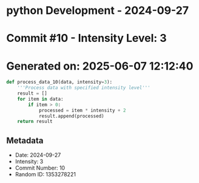 ﻿# python Development - 2024-09-27
# Commit #10 - Intensity Level: 3
# Generated on: 2025-06-07 12:12:40
```python
def process_data_10(data, intensity=3):
    '''Process data with specified intensity level'''
    result = []
    for item in data:
        if item > 0:
            processed = item * intensity + 2
            result.append(processed)
    return result
```
## Metadata
- Date: 2024-09-27
- Intensity: 3
- Commit Number: 10
- Random ID: 1353278221
